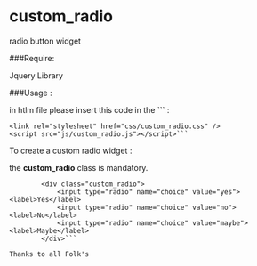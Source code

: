 # custom_radio
radio button widget

###Require:

Jquery Library

###Usage :

in htlm file please insert this code in the ```<head> :

    <link rel="stylesheet" href="css/custom_radio.css" />
    <script src="js/custom_radio.js"></script>```

To create a custom radio widget :

the **custom_radio** class is mandatory.
```
        <div class="custom_radio">
            <input type="radio" name="choice" value="yes"><label>Yes</label>
            <input type="radio" name="choice" value="no"><label>No</label>
            <input type="radio" name="choice" value="maybe"><label>Maybe</label>
        </div>```

Thanks to all Folk's